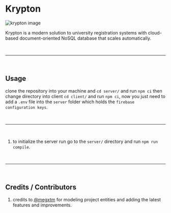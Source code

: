 # Krypton

![krypton image](https://gcdn.pbrd.co/images/yfQ3j1RFcO3s.png?o=1)<br/>

Krypton is a modern solution to university registration systems with cloud-based document-oriented NoSQL database that scales automatically.

<br/>
<hr/>
<br/>

## Usage
clone the repository into your machine and `cd server/` and run `npm ci` then change directory into client
`cd client/` and run `npm ci`, now you just need to add a `.env` file into the `server` folder which holds
the `firebase configuration keys`.

<br/>
<hr/>
<br/>

1. to initialize the server run go to the `server/` directory and run `npm run compile`.

<br/>
<hr/>
<br/>

## Credits / Contributors

1. credits to [@megxtm](https://www.github.com/megxtm) for modeling project entities and adding the latest features and improvements.
